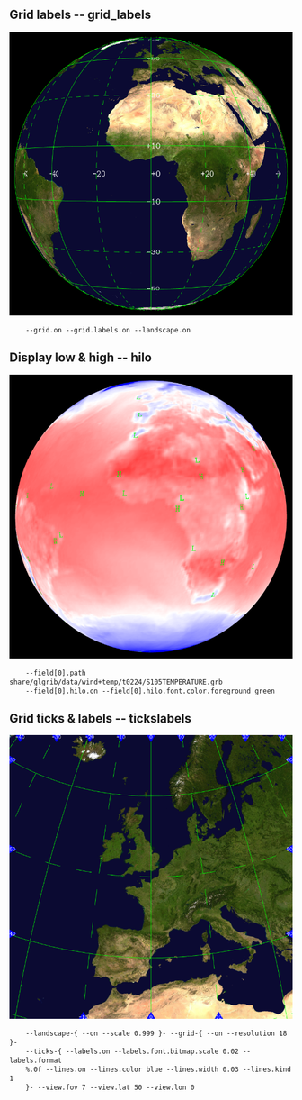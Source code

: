 ## Grid labels -- grid_labels
![](share/glgrib/test/grid_labels/TEST_0000.png?raw=true)

```
    --grid.on --grid.labels.on --landscape.on 
```
## Display low & high -- hilo
![](share/glgrib/test/hilo/TEST_0000.png?raw=true)

```
    --field[0].path share/glgrib/data/wind+temp/t0224/S105TEMPERATURE.grb 
    --field[0].hilo.on --field[0].hilo.font.color.foreground green 
```
## Grid ticks & labels -- tickslabels
![](share/glgrib/test/tickslabels/TEST_0000.png?raw=true)

```
    --landscape-{ --on --scale 0.999 }- --grid-{ --on --resolution 18 }- 
    --ticks-{ --labels.on --labels.font.bitmap.scale 0.02 --labels.format 
    %.0f --lines.on --lines.color blue --lines.width 0.03 --lines.kind 1 
    }- --view.fov 7 --view.lat 50 --view.lon 0 
```

